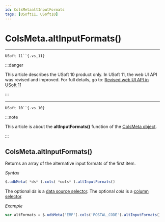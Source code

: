 ```yaml
---
id: ColsMetaaltInputFormats
tags: [USoft11, USoft10]
---
```

# ColsMeta.altInputFormats()



----

`USoft 11``{.vs_11}`


:::danger

This article describes the USoft 10 product only.
In USoft 11, the web UI API was revised and improved. For full details, go to:
[Revised web UI API in USoft 11](/Web_and_app_UIs/UDB_udb/Revised_web_UI_API_in_USoft_11.md)

:::

----

`USoft 10``{.vs_10}`


:::note

This article is about the **altInputFormats()** function of the [ColsMeta object](/Web_and_app_UIs/UDB_ColsMeta).

:::

## **ColsMeta.altInputFormats()**

Returns an array of the alternative input formats of the first item.

*Syntax*

```js
$.udbMeta( *ds* ).cols( *cols* ).altInputFormats()
```

The optional *ds* is a [data source selector](/Web_and_app_UIs/UDB_DataSourceMetaContainer/UDB_DataSourceMetaContainer_object.md). The optional *cols* is a [column selector](/Web_and_app_UIs/UDB_ColsMeta/UDB_ColsMeta_object.md).

*Example*

```js
var altFormats = $.udbMeta('EMP').cols('POSTAL_CODE').altInputFormats();
```

 